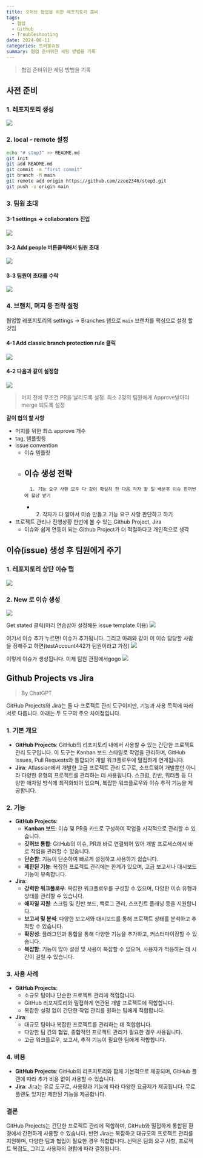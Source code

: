 ```yaml
---
title: 깃허브 협업을 위한 레포지토리 준비
tags:
  - 협업
  - Github
  - Troubleshooting
date: 2024-08-11
categories: 트러블슈팅
summary: 협업 준비위한 세팅 방법을 기록
---
```

> 협업 준비위한 세팅 방법을 기록
## 사전 준비

### 1. 레포지토리 생성
![](스크린샷%202024-08-14%2009.27.54.png)

### 2. local - remote 설정

```zsh
echo "# step3" >> README.md
git init
git add README.md
git commit -m "first commit"
git branch -M main
git remote add origin https://github.com/zzoe2346/step3.git
git push -u origin main
```

### 3. 팀원 초대

#### 3-1 settings -> collaborators 진입
![](스크린샷%202024-08-14%2009.31.47.png)


#### 3-2 Add people 버튼클릭해서 팀원 초대

![](스크린샷%202024-08-14%2009.33.42.png)


#### 3-3 팀원이 초대를 수락

![](스크린샷%202024-08-14%2009.34.45.png)

### 4. 브랜치, 머지 등 전략 설정

협업할 레포지토리의 settings -> Branches 탭으로
`main` 브랜치를 핵심으로 설정 할 것임

#### 4-1 Add classic branch protection rule 클릭
![](스크린샷%202024-08-14%2009.38.16.png)


#### 4-2 다음과 같이 설정함
![](스크린샷%202024-08-14%2009.46.32.png)

> 머지 전에 무조건 PR을 날리도록 설정. 최소 2명의 팀원에게 Approve받아야 merge 되도록 설정



**같이 협의 할 사항**

- 머지를 위한 최소 approve 개수
- tag, 템플릿등
- issue convention
    - 이슈 템플릿
    - 이슈 생성 전략
        -
            1. 기능 요구 사항 모두 다 같이 확실히 한 다음 각자 할 일 배분후 이슈 한꺼번에 할당 받기
        -
            2. 각자가 다 알아서 이슈 만들고 기능 요구 사항 판단하고 하기
- 프로젝트 관리나 진행상황 한번에 볼 수 있는 Github Project, Jira
    - 이슈와 쉽게 연동이 되는 Github Project가 더 적절하다고 개인적으로 생각

## 이슈(issue) 생성 후 팀원에게 주기

### 1. 레포지토리 상단 이슈 탭
![](스크린샷%202024-08-14%2009.59.20.png)


### 2. New 로 이슈 생성
![](스크린샷%202024-08-14%2010.08.43.png)

Get stated 클릭(미리 연습삼아 설정해둔 issue template 이용)
![](스크린샷%202024-08-14%2010.09.27.png)

여기서 이슈 추가 누르면! 이슈가 추가됩니다. 그리고 아래와 같이 이 이슈 담당할 사람을 정해주고 하면(testAccount442가 팀원이라고 가정)
![](스크린샷%202024-08-14%2010.11.50.png)


이렇게 이슈가 생성됩니다. 이제 팀원 관점에서gogo 
![](스크린샷%202024-08-14%2010.12.57.png)

## Github Projects vs Jira

> By ChatGPT

GitHub Projects와 Jira는 둘 다 프로젝트 관리 도구이지만, 기능과 사용 목적에 따라 서로 다릅니다. 아래는 두 도구의 주요 차이점입니다.

### 1. **기본 개요**

- **GitHub Projects**: GitHub의 리포지토리 내에서 사용할 수 있는 간단한 프로젝트 관리 도구입니다. 이 도구는 Kanban 보드 스타일로 작업을 관리하며, GitHub Issues, Pull
  Requests와 통합되어 개발 워크플로우에 밀접하게 연계됩니다.
- **Jira**: Atlassian에서 개발한 고급 프로젝트 관리 도구로, 소프트웨어 개발뿐만 아니라 다양한 유형의 프로젝트를 관리하는 데 사용됩니다. 스크럼, 칸반, 워터폴 등 다양한 애자일 방식에 최적화되어
  있으며, 복잡한 워크플로우와 이슈 추적 기능을 제공합니다.

### 2. **기능**

- **GitHub Projects**:
    - **Kanban 보드**: 이슈 및 PR을 카드로 구성하여 작업을 시각적으로 관리할 수 있습니다.
    - **깃허브 통합**: GitHub의 이슈, PR과 바로 연결되어 있어 개발 프로세스에서 바로 작업을 관리할 수 있습니다.
    - **단순함**: 기능이 단순하여 빠르게 설정하고 사용하기 쉽습니다.
    - **제한된 기능**: 복잡한 프로젝트 관리에는 한계가 있으며, 고급 보고서나 대시보드 기능이 부족합니다.
- **Jira**:
    - **강력한 워크플로우**: 복잡한 워크플로우를 구성할 수 있으며, 다양한 이슈 유형과 상태를 관리할 수 있습니다.
    - **애자일 지원**: 스크럼 및 칸반 보드, 백로그 관리, 스프린트 플래닝 등을 지원합니다.
    - **보고서 및 분석**: 다양한 보고서와 대시보드를 통해 프로젝트 상태를 분석하고 추적할 수 있습니다.
    - **확장성**: 플러그인과 통합을 통해 다양한 기능을 추가하고, 커스터마이징할 수 있습니다.
    - **복잡함**: 기능이 많아 설정 및 사용이 복잡할 수 있으며, 사용자가 적응하는 데 시간이 걸릴 수 있습니다.

### 3. **사용 사례**

- **GitHub Projects**:
    - 소규모 팀이나 단순한 프로젝트 관리에 적합합니다.
    - GitHub 리포지토리와 밀접하게 연관된 개발 프로젝트에 적합합니다.
    - 복잡한 설정 없이 간단한 작업 관리를 원하는 팀에게 적합합니다.
- **Jira**:
    - 대규모 팀이나 복잡한 프로젝트를 관리하는 데 적합합니다.
    - 다양한 팀 간의 협업, 종합적인 프로젝트 관리가 필요한 경우 사용됩니다.
    - 고급 워크플로우, 보고서, 추적 기능이 필요한 팀에게 적합합니다.

### 4. **비용**

- **GitHub Projects**: GitHub의 리포지토리와 함께 기본적으로 제공되며, GitHub 플랜에 따라 추가 비용 없이 사용할 수 있습니다.
- **Jira**: Jira는 유료 도구로, 사용량과 기능에 따라 다양한 요금제가 제공됩니다. 무료 플랜도 있지만 제한된 기능을 제공합니다.

### 결론

GitHub Projects는 간단한 프로젝트 관리에 적합하며, GitHub와 밀접하게 통합된 환경에서 간편하게 사용할 수 있습니다. 반면 Jira는 복잡하고 대규모의 프로젝트 관리를 지원하며, 다양한 팀과 협업이
필요한 경우 적합합니다. 선택은 팀의 요구 사항, 프로젝트 복잡도, 그리고 사용자의 경험에 따라 결정됩니다.